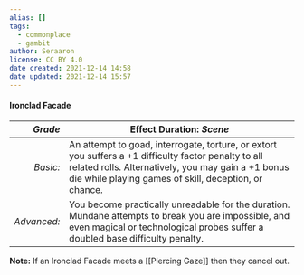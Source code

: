 ```yaml
---
alias: []
tags:
  - commonplace
  - gambit
author: Seraaron
license: CC BY 4.0
date created: 2021-12-14 14:58
date updated: 2021-12-14 15:57
---
```


#### Ironclad Facade

|   _Grade_ | Effect Duration: _Scene_                                                                                                                                                                                                               |
| ----------: | ------------------------------------------------------------------------------------------------------------------------------------------------------------------------------------------------------------------- |
|    _Basic:_ | An attempt to goad, interrogate, torture, or extort you suffers a +1 difficulty factor penalty to all related rolls. Alternatively, you may gain a +1 bonus die while playing games of skill, deception, or chance. |
| _Advanced:_ | You become practically unreadable for the duration. Mundane attempts to break you are impossible, and even magical or technological probes suffer a doubled base difficulty penalty.                                |

**Note:** If an Ironclad Facade meets a [[Piercing Gaze]] then they cancel out.
